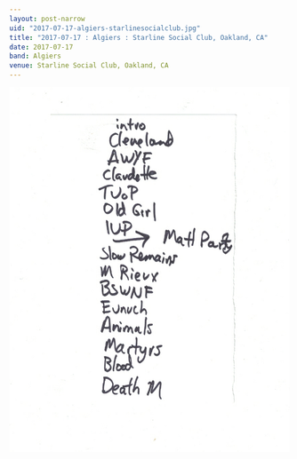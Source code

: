 ```yaml
---
layout: post-narrow
uid: "2017-07-17-algiers-starlinesocialclub.jpg"
title: "2017-07-17 : Algiers : Starline Social Club, Oakland, CA"
date: 2017-07-17
band: Algiers
venue: Starline Social Club, Oakland, CA
---
```


<div class="showcase">
  <img src="/img/2017/07/20170717-Algiers-StarlineSocialClub.jpg" alt="2017-07-17-algiers-starlinesocialclub.jpg">
</div>
